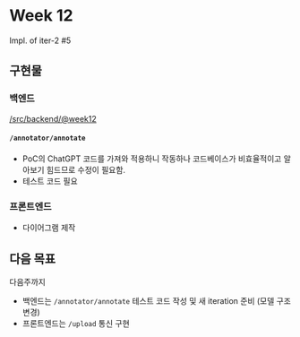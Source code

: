 # Week 12
Impl. of iter-2 #5

## 구현물

### 백엔드
[/src/backend/@week12](https://github.com/parkchamchi/GlossySnake/tree/week12/src/backend)

#### `/annotator/annotate`
- PoC의 ChatGPT 코드를 가져와 적용하니 작동하나 코드베이스가 비효율적이고 알아보기 힘드므로 수정이 필요함.
- 테스트 코드 필요

### 프론트엔드
- 다이어그램 제작

## 다음 목표
다음주까지
- 백엔드는 `/annotator/annotate` 테스트 코드 작성 및 새 iteration 준비 (모델 구조 변경)
- 프론트엔드는 `/upload` 통신 구현